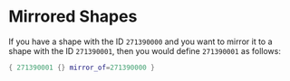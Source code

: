# Mirrored Shapes

If you have a shape with the ID `271390000` and you want to mirror it to a shape with the ID `271390001`, then you would define `271390001` as follows:

```lua
{ 271390001 {} mirror_of=271390000 }
```
